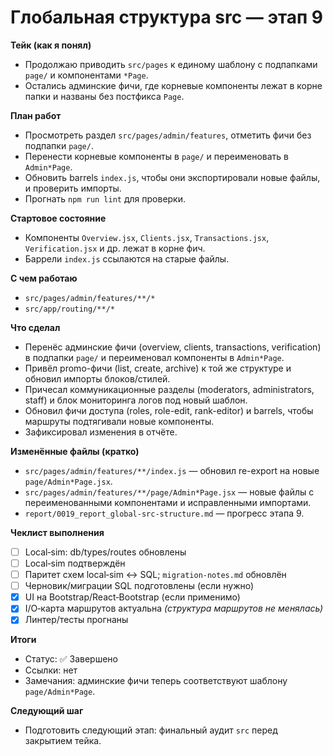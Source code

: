 # Глобальная структура src — этап 9

**Тейк (как я понял)**
- Продолжаю приводить `src/pages` к единому шаблону с подпапками `page/` и компонентами `*Page`.
- Остались админские фичи, где корневые компоненты лежат в корне папки и названы без постфикса `Page`.

**План работ**
- Просмотреть раздел `src/pages/admin/features`, отметить фичи без подпапки `page/`.
- Перенести корневые компоненты в `page/` и переименовать в `Admin*Page`.
- Обновить barrels `index.js`, чтобы они экспортировали новые файлы, и проверить импорты.
- Прогнать `npm run lint` для проверки.

**Стартовое состояние**
- Компоненты `Overview.jsx`, `Clients.jsx`, `Transactions.jsx`, `Verification.jsx` и др. лежат в корне фич.
- Баррели `index.js` ссылаются на старые файлы.

**С чем работаю**
- `src/pages/admin/features/**/*`
- `src/app/routing/**/*`

**Что сделал**
- Перенёс админские фичи (overview, clients, transactions, verification) в подпапки `page/` и переименовал компоненты в `Admin*Page`.
- Привёл promo-фичи (list, create, archive) к той же структуре и обновил импорты блоков/стилей.
- Причесал коммуникационные разделы (moderators, administrators, staff) и блок мониторинга логов под новый шаблон.
- Обновил фичи доступа (roles, role-edit, rank-editor) и barrels, чтобы маршруты подтягивали новые компоненты.
- Зафиксировал изменения в отчёте.

**Изменённые файлы (кратко)**
- `src/pages/admin/features/**/index.js` — обновил re-export на новые `page/Admin*Page.jsx`.
- `src/pages/admin/features/**/page/Admin*Page.jsx` — новые файлы с переименованными компонентами и исправленными импортами.
- `report/0019_report_global-src-structure.md` — прогресс этапа 9.

**Чеклист выполнения**
- [ ] Local‑sim: db/types/routes обновлены
- [ ] Local‑sim подтверждён
- [ ] Паритет схем local‑sim ↔ SQL; `migration-notes.md` обновлён
- [ ] Черновик/миграции SQL подготовлены (если нужно)
- [x] UI на Bootstrap/React‑Bootstrap (если применимо)
- [x] I/O‑карта маршрутов актуальна *(структура маршрутов не менялась)*
- [x] Линтер/тесты прогнаны

**Итоги**
- Статус: ✅ Завершено
- Ссылки: нет
- Замечания: админские фичи теперь соответствуют шаблону `page/Admin*Page`.

**Следующий шаг**
- Подготовить следующий этап: финальный аудит `src` перед закрытием тейка.
